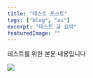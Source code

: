 ```yaml
---
title: "테스트 포스트"
tags: ["blog", "ai"]
excerpt: "테스트 글 요약"
featuredImage: ""
---
```


테스트를 위한 본문 내용입니다


![](https://img.greedient.kr/posts/23e611a8-ec22-42ed-8e89-09f9f259043a/e4986471-5205-4c69-83e3-3d2761db3f1d-1709859629_YQZD1CP8WaoxliMLOvnOZzL8UeMdcVsvYKQEFyKk.webp)

